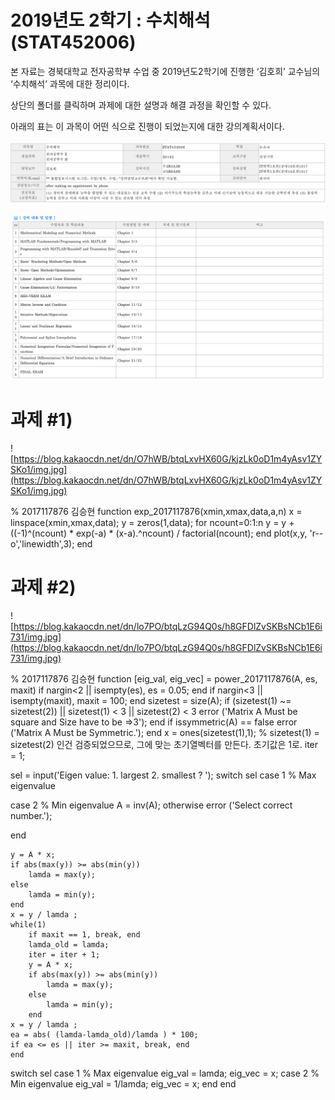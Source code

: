 # 2019년도 2학기 : 수치해석 (STAT452006)

본 자료는 경북대학교 전자공학부 수업 중 2019년도2학기에 진행한 ‘김호희’ 교수님의 ‘수치해석’ 과목에 대한 정리이다.

상단의 폴더를 클릭하며 과제에 대한 설명과 해결 과정을 확인할 수 있다.

아래의 표는 이 과목이 어떤 식으로 진행이 되었는지에 대한 강의계획서이다.

![01](./images/01.png )

![02](./images/02.png )

# 과제 #1)

![https://blog.kakaocdn.net/dn/O7hWB/btqLxvHX60G/kjzLk0oD1m4yAsv1ZYSKo1/img.jpg](https://blog.kakaocdn.net/dn/O7hWB/btqLxvHX60G/kjzLk0oD1m4yAsv1ZYSKo1/img.jpg)

% 2017117876 김승현
function exp_2017117876(xmin,xmax,data,a,n)
x = linspace(xmin,xmax,data);
y = zeros(1,data);
for ncount=0:1:n
y = y + ((-1)^(ncount) * exp(-a) * (x-a).^ncount) / factorial(ncount);
end
plot(x,y, 'r--o','linewidth',3);
end

# 과제 #2)

![https://blog.kakaocdn.net/dn/lo7PO/btqLzG94Q0s/h8GFDlZvSKBsNCb1E6i731/img.jpg](https://blog.kakaocdn.net/dn/lo7PO/btqLzG94Q0s/h8GFDlZvSKBsNCb1E6i731/img.jpg)

% 2017117876 김승현
function [eig_val, eig_vec] = power_2017117876(A, es, maxit)
if nargin<2 || isempty(es), es = 0.05; end
if nargin<3 || isempty(maxit), maxit = 100; end
sizetest = size(A);
if (sizetest(1) ~= sizetest(2)) || sizetest(1) < 3 || sizetest(2) < 3
error ('Matrix A Must be square and Size have to be =>3');
end
if issymmetric(A) == false
error ('Matrix A Must be Symmetric.');
end
x = ones(sizetest(1),1); % sizetest(1) = sizetest(2) 인건 검증되었으므로, 그에 맞는 초기열벡터를 만든다. 초기값은 1로.
iter = 1;

sel = input('Eigen value: 1. largest 2. smallest ? ');
switch sel
case 1 % Max eigenvalue

case 2 % Min eigenvalue
    A = inv(A);
otherwise
    error ('Select correct number.');

end

    y = A * x;
    if abs(max(y)) >= abs(min(y))
        lamda = max(y);
    else
        lamda = min(y);
    end
    x = y / lamda ;
    while(1)
        if maxit == 1, break, end
        lamda_old = lamda;
        iter = iter + 1;
        y = A * x;
        if abs(max(y)) >= abs(min(y))
            lamda = max(y);
        else
            lamda = min(y);
        end
    x = y / lamda ;
    ea = abs( (lamda-lamda_old)/lamda ) * 100;
    if ea <= es || iter >= maxit, break, end
    end

switch sel
case 1 % Max eigenvalue
eig_val = lamda;
eig_vec = x;
case 2 % Min eigenvalue
eig_val = 1/lamda;
eig_vec = x;
end
end
